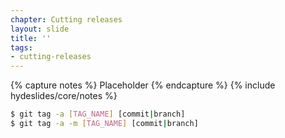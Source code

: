 ```yaml
---
chapter: Cutting releases
layout: slide
title: ''
tags:
- cutting-releases
---
```


{% capture notes %}
Placeholder
{% endcapture %}
{% include hydeslides/core/notes %}

```bash
$ git tag -a [TAG_NAME] [commit|branch]
$ git tag -a -m [TAG_NAME] [commit|branch]
```
